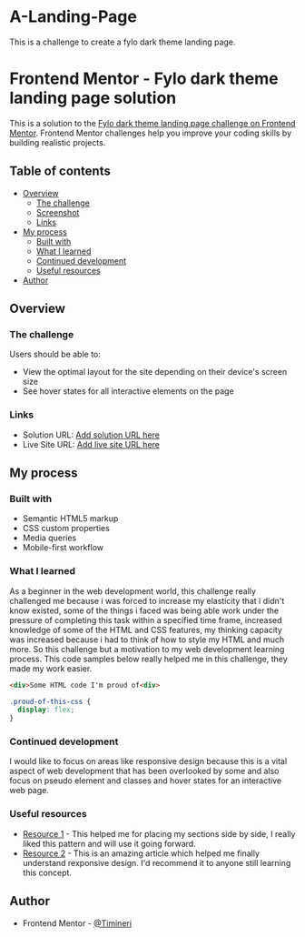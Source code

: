 # A-Landing-Page
This is a challenge to create a fylo dark theme landing page.

# Frontend Mentor - Fylo dark theme landing page solution
This is a solution to the [Fylo dark theme landing page challenge on Frontend Mentor](https://www.frontendmentor.io/challenges/fylo-dark-theme-landing-page-5ca5f2d21e82137ec91a50fd). Frontend Mentor challenges help you improve your coding skills by building realistic projects. 

## Table of contents

- [Overview](#overview)
  - [The challenge](#the-challenge)
  - [Screenshot](#screenshot)
  - [Links](#links)
- [My process](#my-process)
  - [Built with](#built-with)
  - [What I learned](#what-i-learned)
  - [Continued development](#continued-development)
  - [Useful resources](#useful-resources)
- [Author](#author)


## Overview

### The challenge

Users should be able to:

- View the optimal layout for the site depending on their device's screen size
- See hover states for all interactive elements on the page

### Links

- Solution URL: [Add solution URL here](https://your-solution-url.com)
- Live Site URL: [Add live site URL here](https://your-live-site-url.com)

## My process

### Built with

- Semantic HTML5 markup
- CSS custom properties
- Media queries
- Mobile-first workflow

### What I learned

As a beginner in the web development world, this challenge really challenged me because i was forced to increase my elasticity that i didn't know existed, some of the things i faced was being able work under the pressure of completing this task within a specified time frame, increased knowledge of some of the HTML and CSS features, my thinking capacity was increased because i had to think of how to style my HTML and much more. So this challenge but a motivation to my web development learning process. This code samples below really helped me in this challenge, they made my work easier.

```html
<div>Some HTML code I'm proud of<div>
```

```css
.proud-of-this-css {
  display: flex;
}
```

### Continued development

I would like to focus on areas like responsive design because this is a vital aspect of web development that has been overlooked by some and also focus on pseudo element and classes and hover states for an interactive web page.

### Useful resources

- [Resource 1](https://www.youtube.com/watch?v=JJSoEo8JSnc) - This helped me for placing my sections side by side, I really liked this pattern and will use it going forward.
- [Resource 2](https://shaydeecoder.hashnode.dev/responsive-design-strategy) - This is an amazing article which helped me finally understand rexponsive design. I'd recommend it to anyone still learning this concept.

## Author

- Frontend Mentor - [@Timineri](https://www.frontendmentor.io/profile/Timineri)
